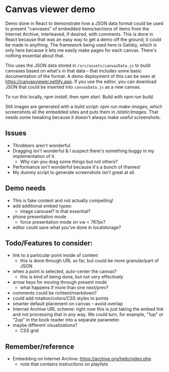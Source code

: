 # Canvas viewer demo

Demo done in React to demonstrate how a JSON data format could be used to present "canvases" of embedded items/sections of items from the Internet Archive, interleaved, if desired, with comments. This is done in React because that was an easy way to get a demo off the ground; it could be made in anything. The framework being used here is Gatsby, which is only here because it lets me easily make pages for each canvas. There's nothing essential about that.

This uses the JSON data stored in `/src/assets/canvasData.js` to build canvases based on what's in that data – that includes some basic documentation of the format. A demo deployment of this can be seen at https://canvasviewer.netlify.app. If you use the editor, you can download JSON that could be inserted into `canvasData.js` as a new canvas.

To run this locally, _npm install_, then _npm start_. Build with _npm run build_.

Still images are generated with a build script: _npm run make-images_, which screenshots all the embedded sites and puts them in _/static/images_. That needs some tweaking because it doesn't always make useful screenshots.

## Issues

 - Throbbers aren't wonderful.
 - Dragging isn't wonderful & I suspect there's something buggy in my implementation of it.
   - Why can you drag some things but not others?		
 - Performance isn't wonderful because it's a bunch of iframes! 
 - My dummy script to generate screenshots isn't great at all.

## Demo needs

 - This is fake content and not actually compelling! 
 - add additional embed types:
   - image carousel? Is that essential?
 - phone presentation mode
   - force presentation mode on vw < 767px?
 - editor could save what you've done in localstorage?

## Todo/Features to consider:

 - link to a particular point inside of content
   - this is done through URL so far, but could be more granular/part of JSON
 - when a point is selected, auto-center the canvas?
   - this is kind of being done, but not very effectively
 - arrow keys for moving through present mode
   - what happens if more than one next/prev?
 - comments could be richtext/markdown?
 - could add rotation/colors/CSS styles to points
 - smarter default placement on canvas – avoid overlap
 - Internet Archive URL scheme: right now this is just taking the embed link and not processing that in any way. We could turn, for example, "1up" or "2up" in the book reader into a separate parameter.
 - maybe different visualizations?
   - CSS grid

## Remember/reference

 - Embedding on Internet Archive: https://archive.org/help/video.php
   - note that contains instructions on playlists 